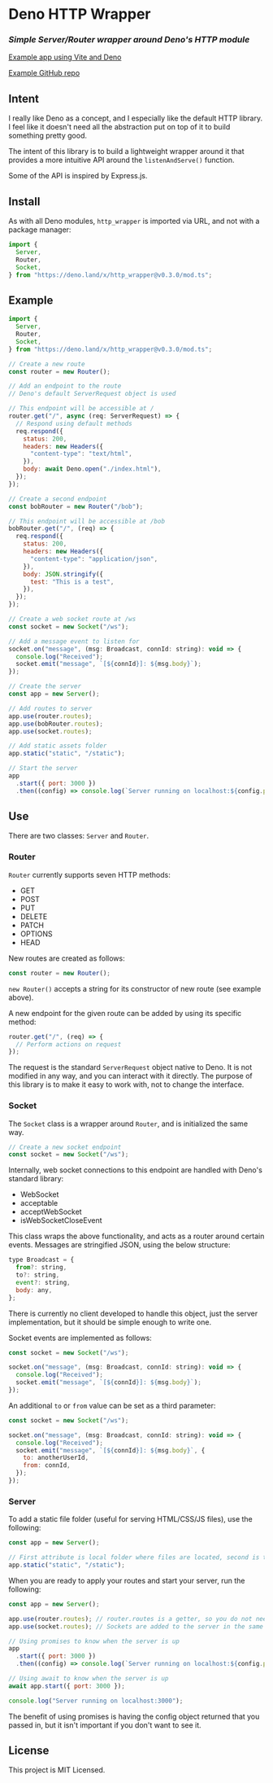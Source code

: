 # Deno HTTP Wrapper

### _Simple Server/Router wrapper around Deno's HTTP module_

[Example app using Vite and Deno](https://arcane-cove-31742.herokuapp.com/)

[Example GitHub repo](https://github.com/lindsaykwardell/http-wrapper-example)

## Intent

I really like Deno as a concept, and I especially like the default HTTP library. I feel like it doesn't need all the abstraction put on top of it to build something pretty good.

The intent of this library is to build a lightweight wrapper around it that provides a more intuitive API around the `listenAndServe()` function.

Some of the API is inspired by Express.js.

## Install

As with all Deno modules, `http_wrapper` is imported via URL, and not with a package manager:

```javascript
import {
  Server,
  Router,
  Socket,
} from "https://deno.land/x/http_wrapper@v0.3.0/mod.ts";
```

## Example

```javascript
import {
  Server,
  Router,
  Socket,
} from "https://deno.land/x/http_wrapper@v0.3.0/mod.ts";

// Create a new route
const router = new Router();

// Add an endpoint to the route
// Deno's default ServerRequest object is used

// This endpoint will be accessible at /
router.get("/", async (req: ServerRequest) => {
  // Respond using default methods
  req.respond({
    status: 200,
    headers: new Headers({
      "content-type": "text/html",
    }),
    body: await Deno.open("./index.html"),
  });
});

// Create a second endpoint
const bobRouter = new Router("/bob");

// This endpoint will be accessible at /bob
bobRouter.get("/", (req) => {
  req.respond({
    status: 200,
    headers: new Headers({
      "content-type": "application/json",
    }),
    body: JSON.stringify({
      test: "This is a test",
    }),
  });
});

// Create a web socket route at /ws
const socket = new Socket("/ws");

// Add a message event to listen for
socket.on("message", (msg: Broadcast, connId: string): void => {
  console.log("Received");
  socket.emit("message", `[${connId}]: ${msg.body}`);
});

// Create the server
const app = new Server();

// Add routes to server
app.use(router.routes);
app.use(bobRouter.routes);
app.use(socket.routes);

// Add static assets folder
app.static("static", "/static");

// Start the server
app
  .start({ port: 3000 })
  .then((config) => console.log(`Server running on localhost:${config.port}`));
```

## Use

There are two classes: `Server` and `Router`.

### Router

`Router` currently supports seven HTTP methods:

- GET
- POST
- PUT
- DELETE
- PATCH
- OPTIONS
- HEAD

New routes are created as follows:

```javascript
const router = new Router();
```

`new Router()` accepts a string for its constructor of new route (see example above).

A new endpoint for the given route can be added by using its specific method:

```javascript
router.get("/", (req) => {
  // Perform actions on request
});
```

The request is the standard `ServerRequest` object native to Deno. It is not modified in any way, and you can interact with it directly. The purpose of this library is to make it easy to work with, not to change the interface.

### Socket

The `Socket` class is a wrapper around `Router`, and is initialized the same way.

```javascript
// Create a new socket endpoint
const socket = new Socket("/ws");
```

Internally, web socket connections to this endpoint are handled with Deno's standard library:

- WebSocket
- acceptable
- acceptWebSocket
- isWebSocketCloseEvent

This class wraps the above functionality, and acts as a router around certain events. Messages are stringified JSON, using the below structure:

```javascript
type Broadcast = {
  from?: string,
  to?: string,
  event?: string,
  body: any,
};
```

There is currently no client developed to handle this object, just the server implementation, but it should be simple enough to write one.

Socket events are implemented as follows:

```javascript
const socket = new Socket("/ws");

socket.on("message", (msg: Broadcast, connId: string): void => {
  console.log("Received");
  socket.emit("message", `[${connId}]: ${msg.body}`);
});
```

An additional `to` or `from` value can be set as a third parameter:

```javascript
const socket = new Socket("/ws");

socket.on("message", (msg: Broadcast, connId: string): void => {
  console.log("Received");
  socket.emit("message", `[${connId}]: ${msg.body}`, {
    to: anotherUserId,
    from: connId,
  });
});
```

### Server

To add a static file folder (useful for serving HTML/CSS/JS files), use the following:

```javascript
const app = new Server();

// First attribute is local folder where files are located, second is the route to load the files from
app.static("static", "/static");
```

When you are ready to apply your routes and start your server, run the following:

```javascript
const app = new Server();

app.use(router.routes); // router.routes is a getter, so you do not need to invoke it as a function.
app.use(socket.routes); // Sockets are added to the server in the same way as routers.

// Using promises to know when the server is up
app
  .start({ port: 3000 })
  .then((config) => console.log(`Server running on localhost:${config.port}`));

// Using await to know when the server is up
await app.start({ port: 3000 });

console.log("Server running on localhost:3000");
```

The benefit of using promises is having the config object returned that you passed in, but it isn't important if you don't want to see it.

## License

This project is MIT Licensed.
